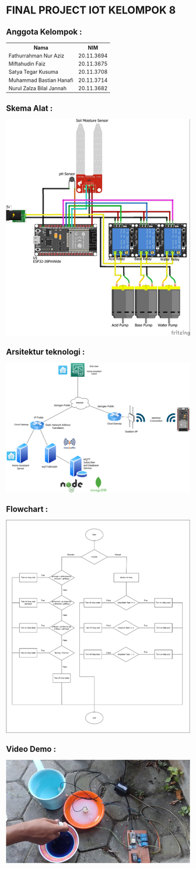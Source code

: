<h1>FINAL PROJECT IOT KELOMPOK 8</h1>

<h2>Anggota Kelompok : </h2>

<table>
    <tr>
        <th>Nama</th>
        <th>NIM</th>
    </tr>
    <tr>
        <td>Fathurrahman Nur Aziz</td>
        <td>20.11.3694</td>
    </tr>
    <tr>
        <td>Miftahudin Faiz</td>
        <td>20.11.3675</td>
    </tr>
    <tr>
        <td>Satya Tegar Kusuma</td>
        <td>20.11.3708</td>
    </tr>
    <tr>
        <td>Muhammad Bastian Hanafi</td>
        <td>20.11.3714</td>
    </tr>
    <tr>
        <td>Nurul Zalza Bilal Jannah</td>
        <td>20.11.3682</td>
    </tr>
</table>

<h2>Skema Alat : </h2>

![Skema Alat](./ARCHITECTURE/skema_alat.jpg?raw=true "SKEMA ALAT")


<h2>Arsitektur teknologi : </h2>

![Arsitektur teknologi](./ARCHITECTURE/architecture_technology.png?raw=true "ARCHITECTURE TECHNOLOGY")


<h2>Flowchart : </h2>

![Flowchart](./ARCHITECTURE/diagram_alur.png?raw=true "FLOW DIAGRAM")

<h2>Video Demo : </h2>

[![Video Demo](./ARCHITECTURE/thumbnail.jpg?raw=true "Video Demo")](https://youtu.be/GUnc3NPnQkU)